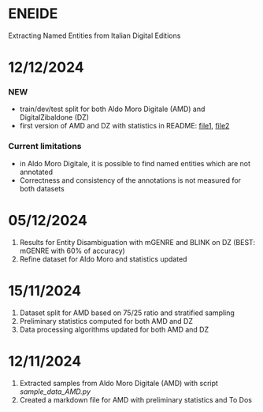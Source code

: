 # ENEIDE
Extracting Named Entities from Italian Digital Editions

# 12/12/2024
### NEW
* train/dev/test split for both Aldo Moro Digitale (AMD) and DigitalZibaldone (DZ)
* first version of AMD and DZ with statistics in README:  [file1](AMD/README.md), [file2](DZ/README.md)

### Current limitations
* in Aldo Moro Digitale, it is possible to find named entities which are not annotated
* Correctness and consistency of the annotations is not measured for both datasets

# 05/12/2024

1. Results for Entity Disambiguation with mGENRE and BLINK on DZ (BEST: mGENRE with 60% of accuracy)
2. Refine dataset for Aldo Moro and statistics updated

# 15/11/2024

1. Dataset split for AMD based on 75/25 ratio and stratified sampling
2. Preliminary statistics computed for both AMD and DZ
3. Data processing algorithms updated for both AMD and DZ

# 12/11/2024

1. Extracted samples from Aldo Moro Digitale (AMD) with script *sample_data_AMD.py*
2. Created a markdown file for AMD with preliminary statistics and To Dos


